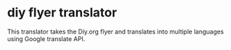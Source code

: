 diy flyer translator
=========

This translator takes the Diy.org flyer and translates into multiple languages using Google translate API.
